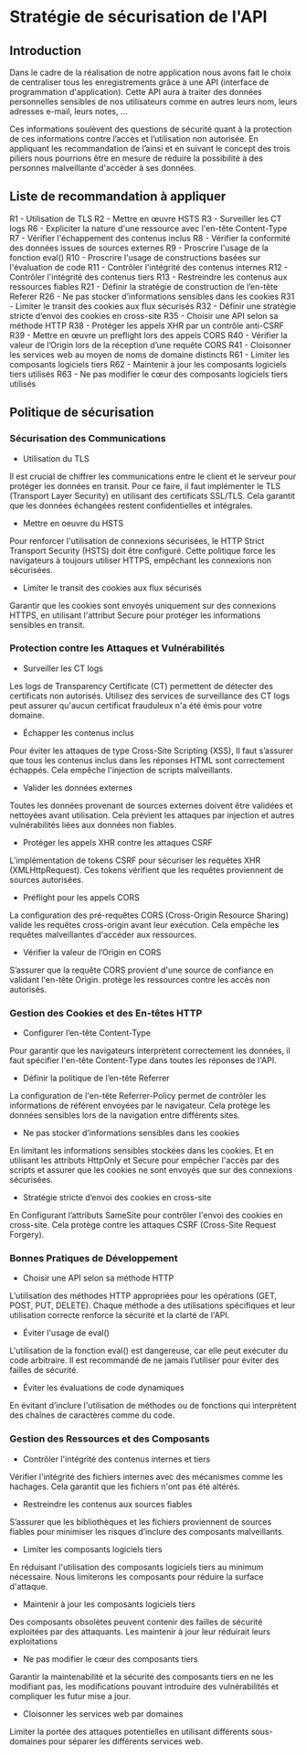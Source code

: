 # Stratégie de sécurisation de l'API

## Introduction

Dans le cadre de la réalisation de notre application nous avons fait le choix de centraliser tous les enregistrements grâce à une API (interface de programmation d'application). Cette API aura à traiter des données personnelles sensibles de nos utilisateurs comme en autres leurs nom, leurs adresses e-mail, leurs notes, …

Ces informations soulèvent des questions de sécurité quant à la protection de ces informations contre l’accès et l’utilisation non autorisée. En appliquant les recommandation de l’ainsi et en suivant le concept des trois piliers nous pourrions être en mesure de réduire la possibilité à des personnes malveillante d'accéder à ses données.

## Liste de recommandation à appliquer

R1 - Utilisation de TLS
R2 - Mettre en œuvre HSTS
R3 - Surveiller les CT logs
R6 - Expliciter la nature d'une ressource avec l'en-tête Content-Type
R7 - Vérifier l'échappement des contenus inclus
R8 - Vérifier la conformité des données issues de sources externes
R9 - Proscrire l'usage de la fonction eval()
R10 - Proscrire l'usage de constructions basées sur l'évaluation de code
R11 - Contrôler l'intégrité des contenus internes
R12 - Contrôler l'intégrité des contenus tiers
R13 - Restreindre les contenus aux ressources fiables
R21 - Définir la stratégie de construction de l’en-tête Referer
R26 - Ne pas stocker d’informations sensibles dans les cookies
R31 - Limiter le transit des cookies aux flux sécurisés
R32 - Définir une stratégie stricte d’envoi des cookies en cross-site
R35 - Choisir une API selon sa méthode HTTP
R38 - Protéger les appels XHR par un contrôle anti-CSRF
R39 - Mettre en œuvre un preflight lors des appels CORS
R40 - Vérifier la valeur de l’Origin lors de la réception d’une requête CORS
R41 - Cloisonner les services web au moyen de noms de domaine distincts
R61 -  Limiter les composants logiciels tiers
R62 - Maintenir à jour les composants logiciels tiers utilisés
R63 - Ne pas modifier le cœur des composants logiciels tiers utilisés

## Politique de sécurisation

### Sécurisation des Communications

- Utilisation du TLS

Il est crucial de chiffrer les communications entre le client et le serveur pour protéger les données en transit. Pour ce faire, il faut implémenter le TLS (Transport Layer Security) en utilisant des certificats SSL/TLS. Cela garantit que les données échangées restent confidentielles et intégrales.

- Mettre en oeuvre du HSTS

Pour renforcer l'utilisation de connexions sécurisées, le HTTP Strict Transport Security (HSTS) doit être configuré. Cette politique force les navigateurs à toujours utiliser HTTPS, empêchant les connexions non sécurisées.

- Limiter le transit des cookies aux flux sécurisés

Garantir que les cookies sont envoyés uniquement sur des connexions HTTPS, en utilisant l'attribut Secure pour protéger les informations sensibles en transit.

### Protection contre les Attaques et Vulnérabilités

- Surveiller les CT logs

Les logs de Transparency Certificate (CT) permettent de détecter des certificats non autorisés. Utilisez des services de surveillance des CT logs peut assurer qu'aucun certificat frauduleux n'a été émis pour votre domaine.

- Échapper les contenus inclus

Pour éviter les attaques de type Cross-Site Scripting (XSS), Il faut s’assurer que tous les contenus inclus dans les réponses HTML sont correctement échappés. Cela empêche l'injection de scripts malveillants.

- Valider les données externes

Toutes les données provenant de sources externes doivent être validées et nettoyées avant utilisation. Cela prévient les attaques par injection et autres vulnérabilités liées aux données non fiables.

- Protéger les appels XHR contre les attaques CSRF

L’implémentation de tokens CSRF pour sécuriser les requêtes XHR (XMLHttpRequest). Ces tokens vérifient que les requêtes proviennent de sources autorisées.

- Préflight pour les appels CORS

La configuration des pré-requêtes CORS (Cross-Origin Resource Sharing) valide les requêtes cross-origin avant leur exécution. Cela empêche les requêtes malveillantes d'accéder aux ressources.

- Vérifier la valeur de l’Origin en CORS

S’assurer que la requête CORS provient d'une source de confiance en validant l'en-tête Origin. protège les ressources contre les accès non autorisés.

### Gestion des Cookies et des En-têtes HTTP

- Configurer l’en-tête Content-Type

Pour garantir que les navigateurs interprètent correctement les données, il faut spécifier l'en-tête Content-Type dans toutes les réponses de l'API.

- Définir la politique de l’en-tête Referrer

La configuration de l'en-tête Referrer-Policy permet de contrôler les informations de référent envoyées par le navigateur. Cela protège les données sensibles lors de la navigation entre différents sites.

- Ne pas stocker d’informations sensibles dans les cookies

En limitant les informations sensibles stockées dans les cookies. Et en utilisant les attributs HttpOnly et Secure pour empêcher l'accès par des scripts et assurer que les cookies ne sont envoyés que sur des connexions sécurisées.

- Stratégie stricte d’envoi des cookies en cross-site

En Configurant l’attributs SameSite pour contrôler l'envoi des cookies en cross-site. Cela protège contre les attaques CSRF (Cross-Site Request Forgery).

### Bonnes Pratiques de Développement

- Choisir une API selon sa méthode HTTP

L’utilisation des méthodes HTTP appropriées pour les opérations (GET, POST, PUT, DELETE). Chaque méthode a des utilisations spécifiques et leur utilisation correcte renforce la sécurité et la clarté de l'API.

- Éviter l'usage de eval()

L'utilisation de la fonction eval() est dangereuse, car elle peut exécuter du code arbitraire. Il est recommandé de ne jamais l’utiliser pour éviter des failles de sécurité.

- Éviter les évaluations de code dynamiques

En évitant d’inclure l'utilisation de méthodes ou de fonctions qui interprètent des chaînes de caractères comme du code.

### Gestion des Ressources et des Composants

- Contrôler l'intégrité des contenus internes et tiers

Vérifier l'intégrité des fichiers internes avec  des mécanismes comme les hachages. Cela garantit que les fichiers n'ont pas été altérés.

- Restreindre les contenus aux sources fiables

S’assurer que les bibliothèques et les fichiers proviennent de sources fiables pour minimiser les risques d’inclure des composants malveillants.

- Limiter les composants logiciels tiers

En réduisant l'utilisation des composants logiciels tiers au minimum nécessaire. Nous limiterons les composants pour réduire la surface d'attaque.

- Maintenir à jour les composants logiciels tiers

Des composants obsolètes peuvent contenir des failles de sécurité exploitées par des attaquants. Les maintenir à jour leur réduirait leurs exploitations

- Ne pas modifier le cœur des composants tiers

Garantir la maintenabilité et la sécurité des composants tiers en ne les modifiant pas, les modifications pouvant introduire des vulnérabilités et compliquer les futur mise a jour.

- Cloisonner les services web par domaines

Limiter la portée des attaques potentielles en utilisant différents sous-domaines pour séparer les différents services web.
